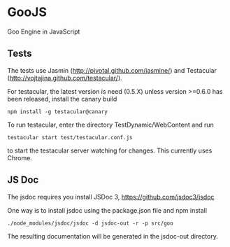 GooJS
=====

Goo Engine in JavaScript


Tests
-----

The tests use Jasmin (http://pivotal.github.com/jasmine/) and Testacular (http://vojtajina.github.com/testacular/).

For testacular, the latest version is need (0.5.X) unless version >=0.6.0 has been released, install the canary build

    npm install -g testacular@canary

To run testacular, enter the directory TestDynamic/WebContent and run

    testacular start test/testacular.conf.js

to start the testacular server watching for changes. This currently uses Chrome.


JS Doc
------
The jsdoc requires you install JSDoc 3, https://github.com/jsdoc3/jsdoc

One way is to install jsdoc using the package.json file and npm install

    ./node_modules/jsdoc/jsdoc -d jsdoc-out -r -p src/goo

The resulting documentation will be generated in the jsdoc-out directory.
